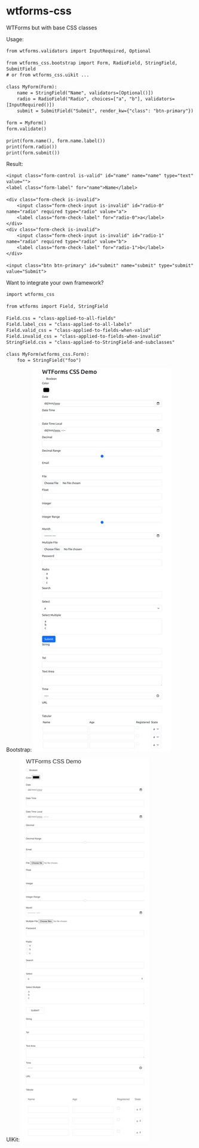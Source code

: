 # wtforms-css
WTForms but with base CSS classes

Usage:

```
from wtforms.validators import InputRequired, Optional

from wtforms_css.bootstrap import Form, RadioField, StringField, SubmitField
# or from wtforms_css.uikit ...

class MyForm(Form):
    name = StringField("Name", validators=[Optional()])
    radio = RadioField("Radio", choices=["a", "b"], validators=[InputRequired()])
    submit = SubmitField("Submit", render_kw={"class": "btn-primary"})

form = MyForm()
form.validate()

print(form.name(), form.name.label())
print(form.radio())
print(form.submit())
```

Result:

```
<input class="form-control is-valid" id="name" name="name" type="text" value="">
<label class="form-label" for="name">Name</label>

<div class="form-check is-invalid">
    <input class="form-check-input is-invalid" id="radio-0" name="radio" required type="radio" value="a">
    <label class="form-check-label" for="radio-0">a</label>
</div>
<div class="form-check is-invalid">
    <input class="form-check-input is-invalid" id="radio-1" name="radio" required type="radio" value="b">
    <label class="form-check-label" for="radio-1">b</label>
</div>

<input class="btn btn-primary" id="submit" name="submit" type="submit" value="Submit">
```

Want to integrate your own framework?

```
import wtforms_css

from wtforms import Field, StringField

Field.css = "class-applied-to-all-fields"
Field.label_css = "class-applied-to-all-labels"
Field.valid_css = "class-applied-to-fields-when-valid"
Field.invalid_css = "class-applied-to-fields-when-invalid"
StringField.css = "class-applied-to-StringField-and-subclasses"

class MyForm(wtforms_css.Form):
    foo = StringField("foo")

```

Bootstrap:
![screenshot-bootstrap](screenshot-bootstrap.png?raw=true "Bootstrap")

UIKit:
![screenshot-uikit](screenshot-uikit.png?raw=true "UIKit")
